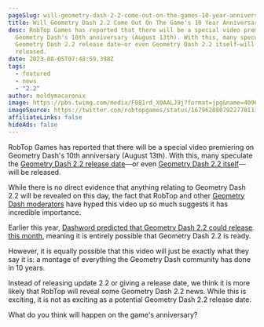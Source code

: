 ```yaml
---
pageSlug: will-geometry-dash-2-2-come-out-on-the-games-10-year-anniversary
title: Will Geometry Dash 2.2 Come Out On The Game's 10 Year Anniversary?
desc: RobTop Games has reported that there will be a special video premiering on
  Geometry Dash's 10th anniversary (August 13th). With this, many speculate the
  Geometry Dash 2.2 release date—or even Geometry Dash 2.2 itself—will be
  released.
date: 2023-08-05T07:48:59.398Z
tags:
  - featured
  - news
  - "2.2"
author: moldymacaronix
image: https://pbs.twimg.com/media/F081rd_X0AALJ9j?format=jpg&name=4096x4096
imageSource: https://twitter.com/robtopgames/status/1679620807922778113
affiliateLinks: false
hideAds: false
---
```

RobTop Games has reported that there will be a special video premiering on Geometry Dash's 10th anniversary (August 13th). With this, many speculate the [Geometry Dash 2.2 release date](/posts/geometry-dash-2-2-release-date-may-be-pushed-back-again/)—or even [Geometry Dash 2.2 itself](/categories/2.2/)—will be released.

While there is no direct evidence that anything relating to Geometry Dash 2.2 will be revealed on this day, the fact that RobTop and other [Geometry Dash moderators](/posts/geometry-dash-moderator-says-2-2-is-right-around-the-corner/) have hyped this video up so much suggests it has incredible importance.

Earlier this year, [Dashword predicted that Geometry Dash 2.2 could release this month](/posts/robtop-confirms-third-and-final-geometry-dash-2-2-release-date/), meaning it is entirely possible that Geometry Dash 2.2 is ready.

However, it is equally possible that this video will just be exactly what they say it is: a montage of everything the Geometry Dash community has done in 10 years.

Instead of releasing update 2.2 or giving a release date, we think it is more likely that RobTop will reveal some Geometry Dash 2.2 news. While this is exciting, it is not as exciting as a potential Geometry Dash 2.2 release date.

What do you think will happen on the game's anniversary?